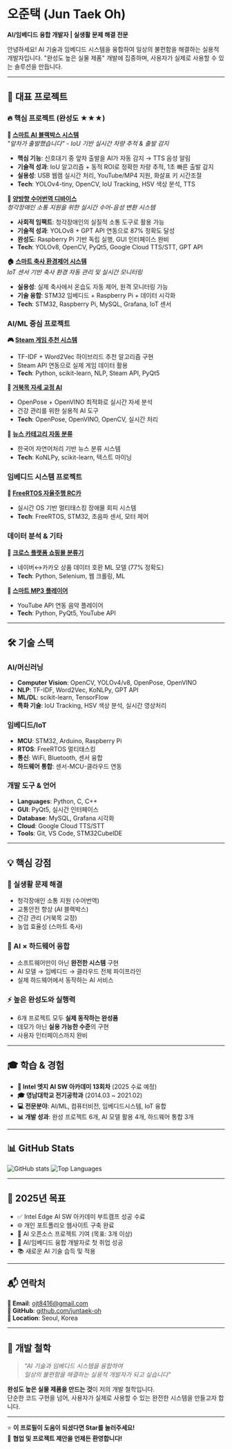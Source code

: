 # 오준택 (Jun Taek Oh)
**AI/임베디드 융합 개발자 | 실생활 문제 해결 전문**

안녕하세요! AI 기술과 임베디드 시스템을 융합하여 일상의 불편함을 해결하는 실용적 개발자입니다.
"완성도 높은 실물 제품" 개발에 집중하며, 사용자가 실제로 사용할 수 있는 솔루션을 만듭니다.

---

## 🚀 대표 프로젝트

### **🔥 핵심 프로젝트 (완성도 ★★★)**

**🚗 [스마트 AI 블랙박스 시스템](https://github.com/juntaek-oh/Blackbox)**  
*"앞차가 출발했습니다" - IoU 기반 실시간 차량 추적 & 출발 감지*
- **핵심 기능**: 신호대기 중 앞차 출발을 AI가 자동 감지 → TTS 음성 알림
- **기술적 성과**: IoU 알고리즘 + 동적 ROI로 정확한 차량 추적, 1초 빠른 출발 감지
- **실용성**: USB 웹캠 실시간 처리, YouTube/MP4 지원, 화살표 키 시간조절
- **Tech**: YOLOv4-tiny, OpenCV, IoU Tracking, HSV 색상 분석, TTS

**🤟 [양방향 수어번역 디바이스](https://github.com/juntaek-oh/sign-assistant)**  
*청각장애인 소통 지원을 위한 실시간 수어-음성 변환 시스템*
- **사회적 임팩트**: 청각장애인의 실질적 소통 도구로 활용 가능
- **기술적 성과**: YOLOv8 + GPT API 연동으로 87% 정확도 달성
- **완성도**: Raspberry Pi 기반 독립 실행, GUI 인터페이스 완비
- **Tech**: YOLOv8, OpenCV, PyQt5, Google Cloud TTS/STT, GPT API

**🏠 [스마트 축사 환경제어 시스템](https://github.com/juntaek-oh/Smart-ENV_control-system)**  
*IoT 센서 기반 축사 환경 자동 관리 및 실시간 모니터링*
- **실용성**: 실제 축사에서 온습도 자동 제어, 원격 모니터링 가능
- **기술 융합**: STM32 임베디드 + Raspberry Pi + 데이터 시각화
- **Tech**: STM32, Raspberry Pi, MySQL, Grafana, IoT 센서

### **AI/ML 중심 프로젝트**

**🎮 [Steam 게임 추천 시스템](https://github.com/juntaek-oh/game_recommendation)**
- TF-IDF + Word2Vec 하이브리드 추천 알고리즘 구현
- Steam API 연동으로 실제 게임 데이터 활용
- **Tech**: Python, scikit-learn, NLP, Steam API, PyQt5

**🐢 [거북목 자세 교정 AI](https://github.com/juntaek-oh/turtle_neck)**
- OpenPose + OpenVINO 최적화로 실시간 자세 분석
- 건강 관리를 위한 실용적 AI 도구
- **Tech**: OpenPose, OpenVINO, OpenCV, 실시간 처리

**📰 [뉴스 카테고리 자동 분류](https://github.com/juntaek-oh/news_category_classfication)**
- 한국어 자연어처리 기반 뉴스 분류 시스템
- **Tech**: KoNLPy, scikit-learn, 텍스트 마이닝

### **임베디드 시스템 프로젝트**

**🚗 [FreeRTOS 자율주행 RC카](https://github.com/juntaek-oh/RTOS_RC_CAR)**
- 실시간 OS 기반 멀티태스킹 장애물 회피 시스템
- **Tech**: FreeRTOS, STM32, 초음파 센서, 모터 제어

### **데이터 분석 & 기타**

**🛒 [크로스 플랫폼 쇼핑몰 분류기](https://github.com/juntaek-oh/Crawling_Project)**
- 네이버↔카카오 상품 데이터 호환 ML 모델 (77% 정확도)
- **Tech**: Python, Selenium, 웹 크롤링, ML

**🎵 [스마트 MP3 플레이어](https://github.com/juntaek-oh/mp3_player)**
- YouTube API 연동 음악 플레이어
- **Tech**: Python, PyQt5, YouTube API

---

## 🛠️ 기술 스택

### **AI/머신러닝**
- **Computer Vision**: OpenCV, YOLOv4/v8, OpenPose, OpenVINO
- **NLP**: TF-IDF, Word2Vec, KoNLPy, GPT API
- **ML/DL**: scikit-learn, TensorFlow
- **특화 기술**: IoU Tracking, HSV 색상 분석, 실시간 영상처리

### **임베디드/IoT**
- **MCU**: STM32, Arduino, Raspberry Pi
- **RTOS**: FreeRTOS 멀티태스킹
- **통신**: WiFi, Bluetooth, 센서 융합
- **하드웨어 통합**: 센서-MCU-클라우드 연동

### **개발 도구 & 언어**
- **Languages**: Python, C, C++
- **GUI**: PyQt5, 실시간 인터페이스
- **Database**: MySQL, Grafana 시각화
- **Cloud**: Google Cloud TTS/STT
- **Tools**: Git, VS Code, STM32CubeIDE

---

## 💡 핵심 강점

### **🎯 실생활 문제 해결**
- 청각장애인 소통 지원 (수어번역)
- 교통안전 향상 (AI 블랙박스)  
- 건강 관리 (거북목 교정)
- 농업 효율성 (스마트 축사)

### **🔧 AI × 하드웨어 융합**
- 소프트웨어만이 아닌 **완전한 시스템** 구현
- AI 모델 → 임베디드 → 클라우드 전체 파이프라인
- 실제 하드웨어에서 동작하는 AI 서비스

### **⚡ 높은 완성도와 실행력**
- 6개 프로젝트 모두 **실제 동작하는 완성품**
- 데모가 아닌 **실용 가능한 수준**의 구현
- 사용자 인터페이스까지 완비

---

## 🎓 학습 & 경험

- **🏫 Intel 엣지 AI SW 아카데미 13회차** (2025 수료 예정)
- **🎓 영남대학교 전기공학과** (2014.03 ~ 2021.02)
- **💻 전문분야**: AI/ML, 컴퓨터비전, 임베디드시스템, IoT 융합
- **📊 개발 성과**: 완성 프로젝트 6개, AI 모델 활용 4개, 하드웨어 통합 3개

---

## 📊 GitHub Stats
![GitHub stats](https://github-readme-stats.vercel.app/api?username=juntaek-oh&show_icons=true&theme=default&count_private=true&include_all_commits=true)
![Top Languages](https://github-readme-stats.vercel.app/api/top-langs/?username=juntaek-oh&layout=compact&theme=default&hide=html,css&langs_count=8)

---

## 🎯 2025년 목표

- ✅ Intel Edge AI SW 아카데미 부트캠프 성공 수료
- 🌐 개인 포트폴리오 웹사이트 구축 완료  
- 🤝 AI 오픈소스 프로젝트 기여 (목표: 3개 이상)
- 💼 AI/임베디드 융합 개발자로 첫 취업 성공
- 📚 새로운 AI 기술 습득 및 적용

---

## 📬 연락처
**📧 Email**: ojt8416@gmail.com  
**🔗 GitHub**: [github.com/juntaek-oh](https://github.com/juntaek-oh)  
**📍 Location**: Seoul, Korea

---

## 💬 개발 철학

> *"AI 기술과 임베디드 시스템을 융합하여  
> 일상의 불편함을 해결하는 실용적 개발자가 되고 싶습니다"*

**완성도 높은 실물 제품을 만드는 것**이 저의 개발 철학입니다.  
단순한 코드 구현을 넘어, 사용자가 실제로 사용할 수 있는 완전한 시스템을 만들고자 합니다.

---
⭐ **이 프로필이 도움이 되셨다면 Star를 눌러주세요!**  
🤝 **협업 및 프로젝트 제안을 언제든 환영합니다!**
